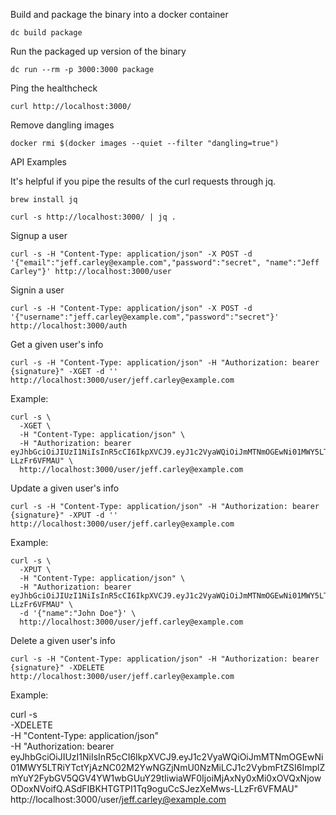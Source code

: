 
Build and package the binary into a docker container

    dc build package

Run the packaged up version of the binary

    dc run --rm -p 3000:3000 package


Ping the healthcheck

    curl http://localhost:3000/

Remove dangling images

    docker rmi $(docker images --quiet --filter "dangling=true")



API Examples

It's helpful if you pipe the results of the curl requests through jq.

    brew install jq

    curl -s http://localhost:3000/ | jq .

Signup a user

    curl -s -H "Content-Type: application/json" -X POST -d '{"email":"jeff.carley@example.com","password":"secret", "name":"Jeff Carley"}' http://localhost:3000/user

Signin a user

    curl -s -H "Content-Type: application/json" -X POST -d '{"username":"jeff.carley@example.com","password":"secret"}' http://localhost:3000/auth

Get a given user's info

    curl -s -H "Content-Type: application/json" -H "Authorization: bearer {signature}" -XGET -d '' http://localhost:3000/user/jeff.carley@example.com

  Example:

    curl -s \
      -XGET \
      -H "Content-Type: application/json" \
      -H "Authorization: bearer eyJhbGciOiJIUzI1NiIsInR5cCI6IkpXVCJ9.eyJ1c2VyaWQiOiJmMTNmOGEwNi01MWY5LTRiYTctYjAzNC02M2YwNGZjNmU0NzMiLCJ1c2VybmFtZSI6ImplZmYuY2FybGV5QGV4YW1wbGUuY29tIiwiaWF0IjoiMjAxNy0xMi0xOVQxNjowODoxNVoifQ.ASdFIBKHTGTPI1Tq9oguCcSJezXeMws-LLzFr6VFMAU" \
      http://localhost:3000/user/jeff.carley@example.com

Update a given user's info

    curl -s -H "Content-Type: application/json" -H "Authorization: bearer {signature}" -XPUT -d '' http://localhost:3000/user/jeff.carley@example.com

  Example:

    curl -s \
      -XPUT \
      -H "Content-Type: application/json" \
      -H "Authorization: bearer eyJhbGciOiJIUzI1NiIsInR5cCI6IkpXVCJ9.eyJ1c2VyaWQiOiJmMTNmOGEwNi01MWY5LTRiYTctYjAzNC02M2YwNGZjNmU0NzMiLCJ1c2VybmFtZSI6ImplZmYuY2FybGV5QGV4YW1wbGUuY29tIiwiaWF0IjoiMjAxNy0xMi0xOVQxNjowODoxNVoifQ.ASdFIBKHTGTPI1Tq9oguCcSJezXeMws-LLzFr6VFMAU" \
      -d '{"name":"John Doe"}' \
      http://localhost:3000/user/jeff.carley@example.com

Delete a given user's info

    curl -s -H "Content-Type: application/json" -H "Authorization: bearer {signature}" -XDELETE http://localhost:3000/user/jeff.carley@example.com

  Example:

curl -s \
  -XDELETE \
  -H "Content-Type: application/json" \
  -H "Authorization: bearer eyJhbGciOiJIUzI1NiIsInR5cCI6IkpXVCJ9.eyJ1c2VyaWQiOiJmMTNmOGEwNi01MWY5LTRiYTctYjAzNC02M2YwNGZjNmU0NzMiLCJ1c2VybmFtZSI6ImplZmYuY2FybGV5QGV4YW1wbGUuY29tIiwiaWF0IjoiMjAxNy0xMi0xOVQxNjowODoxNVoifQ.ASdFIBKHTGTPI1Tq9oguCcSJezXeMws-LLzFr6VFMAU" \
  http://localhost:3000/user/jeff.carley@example.com
